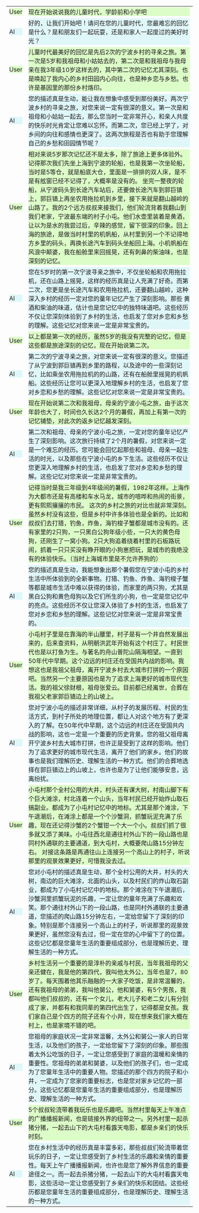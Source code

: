 <style> td, th {border: none!important;}</style>
|  |  |
|--|--|
|<div style="background-color:#DCFDC8">User</div>|<div style="background-color:#DCFDC8">现在开始说说我的儿童时代，学龄前和小学吧</div>|
|<div style="background-color:#E0F7FA">AI</div>|<div style="background-color:#E0F7FA">好的，让我们开始吧！请问在您的儿童时代，您最难忘的回忆是什么？是和朋友们一起玩耍，还是和家人一起度过的美好时光？</div>|
|<div style="background-color:#DCFDC8">User</div>|<div style="background-color:#DCFDC8">儿童时代最美好的回忆是先后2次的宁波乡村的寻亲之旅。第一次是5岁和我祖母和小姑姑去的，第二次是和我祖母与我母亲在我3年级10岁这样去的，其中第二次的记忆尤其深刻。也是唤起了我内心的乡村田园内心向往，也是种乡恋与乡愁。也许是基因里的那份乡村烙印。</div>|
|<div style="background-color:#E0F7FA">AI</div>|<div style="background-color:#E0F7FA">您的描述真是生动，能让我在想象中感受到那份美好。两次宁波乡村的寻亲之旅，对您来说一定有很深的意义。第一次是和祖母和小姑姑一起去，那么您当时一定非常开心，和亲人共度的快乐时光肯定让您难以忘怀。而第二次，您已经上学了，对乡间的向往和感情也更深了。这两次旅程是否也有助于您理解自己的乡愁和田园情节呢？</div>|
|<div style="background-color:#DCFDC8">User</div>|<div style="background-color:#DCFDC8">相对来说5岁那次记忆还不是太多，除了旅途上更多体验外。记得那次我们先坐上海到宁波的轮船，也是我第一次坐轮船，当时是5等仓，就是船底大仓，里面是一排排的双人床，是不是有舷窗已经不记得了，大概率是没有的。 坐完一整夜的轮船，从宁波码头到长途汽车站后，还要做长途汽车到郭巨镇上，郭巨镇上再坐农用拖拉机到乡里，接下来就是翻山越岭的山路了。我的2个远方叔叔来接我们，他们轮流背着我翻山到我们老家，宁波最东端的村子小屯。他们水壶里装着是黄酒，让以为是水的我尝过后，辛辣的感觉，留下很深的印象。回上海的旅途，是做当时村里的机帆船，从村里到另一个不记得地方乡里的码头，再换长途汽车到码头坐船回上海。小机帆船在风浪中颠婆，我在船舱里来回摇晃，还有刺鼻的柴油味，也是深刻的记忆。 </div>|
|<div style="background-color:#E0F7FA">AI</div>|<div style="background-color:#E0F7FA">您在5岁时的第一次宁波寻亲之旅中，不仅坐轮船和农用拖拉机，还在山路上摇晃，这样的经历真是让人充满了好奇。而第二次，您更是坐长途汽车和农用拖拉机，还要翻山越岭，这种深入乡村的经历一定对您的童年记忆产生了深刻影响。那些 黄酒和柴油的味道，估计也是您记忆中的独特味道吧。这些经历不仅让您深刻体验到了乡村的生活，也启发了您对乡恋和乡愁的理解。这些记忆对您来说一定是非常宝贵的。</div>|
|<div style="background-color:#DCFDC8">User</div>|<div style="background-color:#DCFDC8">以上都是第一次的经历，虽然5岁的我没有完整的记忆，但是这些都是旅途深刻的记忆，现在开始说第二次。</div>|
|<div style="background-color:#E0F7FA">AI</div>|<div style="background-color:#E0F7FA">第二次的宁波寻亲之旅，对您来说一定有很深的意义。您描述了从宁波到郭巨镇再到乡里的路程，以及途中的一些深刻记忆，比如乘坐农用拖拉机的的山路，还有在船舱里摇晃的机帆船。这些经历让您可以更深入地理解乡村的生活，也启发了您对乡恋和乡愁的理解。这些记忆对您来说一定是非常宝贵的。</div>|
|<div style="background-color:#DCFDC8">User</div>|<div style="background-color:#DCFDC8">现在开始说第二次和我祖母，母亲的宁波小屯之旅，由于这次年龄也大了，时间也久长达2个月的暑假，再加上有第一次的记忆铺垫，对此次的返乡记忆越发深刻。</div>|
|<div style="background-color:#E0F7FA">AI</div>|<div style="background-color:#E0F7FA">第二次和祖母、母亲的宁波小屯之旅，一定对您的童年记忆产生了深刻影响。这次旅行持续了2个月的暑假，对您来说一定是一个难忘的经历。您可能会回忆起那些和祖母、母亲一起生活的时光，以及那些在宁波小屯的乡下生活。这些经历不仅让您更深入地理解乡村的生活，也启发了您对乡恋和乡愁的理解。这些记忆对您来说一定是非常宝贵的。</div>|
|<div style="background-color:#DCFDC8">User</div>|<div style="background-color:#DCFDC8">记得当时是我三年级到4年级间的暑假，1982年这样。上海作为大都市还是有高楼和车水马龙，城市的喧哗和热闹的街景，更有熙熙攘攘的市民。 这次的乡村之旅的对比也就非常深刻。虽然乡村没有这些，但是乡村中许多体验也是全新的。比如和叔叔们去打猎，钓鱼，炸鱼，海钓梭子蟹都是城市没有的。还有家里的2只狗，一只黑白公狗年级小些，一只大的黄色母狗，还刚生了一窝小狗。2只大狗追着绕着村里的石板路玩闹，抓着一只只买没有睁开眼的小狗崽把玩，是城市的我绝没有的体验快乐。（当时上海城市里是不允许养狗的）</div>|
|<div style="background-color:#E0F7FA">AI</div>|<div style="background-color:#E0F7FA">您的描述真是生动，我能想象出那个暑假您在宁波小屯的乡村生活中所体验到的全新事物。打猎、钓鱼、炸鱼、海钓梭子蟹等都是城市生活中难以获得的体验，而家里的两只狗，尤其是黑白公狗和黄色母狗以及它们所生的小狗，也一定是您记忆中的亮点。这些经历不仅让您深入体验了乡村的生活，也启发了您对乡恋和乡愁的理解。这些记忆对您来说一定是非常宝贵的。</div>|
|<div style="background-color:#DCFDC8">User</div>|<div style="background-color:#DCFDC8">小屯村子里是在靠海的半山腰里，村子是有一个井自然发展出来的，后来查资料，从明朝洪武年开始有这个村庄了。村民世代也是以打鱼为生。与著名的舟山普陀山隔海相望。一直到50年代中早期。这个边远的村庄还在受国共内战的影响。我想这也是我祖父祖母，离开宁波乡村去大城市打拼的一个原因吧。当然另一个主要原因也是为了追求上海更好的城市现代生活。我的祖父徐财根，祖母张爱云。目前都已经离世，合葬在我祖父老家郭巨镇边上的山坡上。</div>|
|<div style="background-color:#E0F7FA">AI</div>|<div style="background-color:#E0F7FA">您对宁波小屯的描述非常详细，从村子的发展历程、村民的生活方式，到村子所处的地理位置，都让人对这个地方有了更深入的了解。在50年代中早期，这个边远的村庄还在受国共内战的影响，这也一定是一个重要的历史背景。您的祖父祖母离开宁波乡村去大城市打拼，也许正是受到了这样的影响。他们为了追求更好的城市现代生活，离开了他们的家乡。他们的故事也是我们理解历史、理解生活的一种方式。他们的合葬地选择在郭巨镇边上的山坡上，也许也是为了让他们能够安息，远离纷扰。</div>|
|<div style="background-color:#DCFDC8">User</div>|<div style="background-color:#DCFDC8">小屯村那个全村公用的大井，村头还有课大树，村南山脚下有个巨大滩涂，村北连着一个山头，当年村民已经开始炸山取石搞副业。都成为了小屯村记忆中的地标。尤其是那个滩涂，下午退潮后，在滩涂上都是一个个沙蟹洞，抓蟹玩泥充满了乐趣，现在还记得沙蟹的2个蟹钳一个大一个小。叔叔们抓了很多就又添了美味。小屯往西北是通往村外山下的一段山路也是同村外通联的主要通道，到大屯村，大概要爬山路15分钟左右。 对接这条路是再通往山上连接另一个高山上的村子，听说那里的观景效果更好，可惜我没去过。  </div>|
|<div style="background-color:#E0F7FA">AI</div>|<div style="background-color:#E0F7FA">您对小屯村的描述真是生动，那个全村公用的大井，村头的大树，南边的巨大滩涂，北面的山头，以及村民们的炸山取石副业，都成为了小屯村记忆中的地标。那个滩涂在下午退潮后，沙蟹洞里抓蟹玩泥的乐趣，一定让您的童年充满了乐趣和欢笑。那个通往村外山下的一段山路，也是同村外通联的主要通道，您描述的爬山路15分钟左右，一定给您留下了深刻的印象。特别是那个连接另一个高山上的村子，听说那里的观景效果更好，虽然您没有去过，但一定在您的心中留下了的位置。这些记忆都是您童年生活的重要组成部分，也是理解历史、理解生活的一种方式。</div>|
|<div style="background-color:#DCFDC8">User</div>|<div style="background-color:#DCFDC8">乡村生活另一个重要的是淳朴的亲戚与村民，当年我祖母的父亲还健在，我是他的第四代，我叫他太外公，当年也是7，80岁了。每天围着他其乐融融的一大家子吃饭，是非常温馨的，还有我祖母的弟弟，我叫他舅公，他和舅婆，有5个男孩，我都叫他们叔叔的，还有一个女儿，老大儿子和老二女儿有分别成了家，并都有和我同辈的第四代出生了，记得都是女孩。我们家自己是个四方的院子还有个小井，现在想来我们家大概在村上，也是家境不错的吧。</div>|
|<div style="background-color:#E0F7FA">AI</div>|<div style="background-color:#E0F7FA">您祖母的家庭状况一定非常温馨，太外公和舅公一家人的日常生活，以及他们的孩子，一定给您留下了深刻的印象。那些围着太外公吃饭的日子，一定让您感受到了家庭的温暖和亲情的重要性。您祖母的弟弟和舅婆，以及他们的孩子们，也一定成为了您童年生活中的重要人物。您描述的那个四方的院子和小井，一定成为了您家的重要标志，也是您对家乡记忆的一部分。这些记忆都是您童年生活的重要组成部分，也是理解历史、理解生活的一种方式。</div>|
|<div style="background-color:#DCFDC8">User</div>|<div style="background-color:#DCFDC8">5个叔叔轮流带着我玩乐也是乐趣吧。当然村里每天上午准点的广播播报新闻，也是链接外界的纽带之一。另外村里一起杀猪分猪，一起去山下的大屯村看露天电影，都是乡亲们的快乐时刻。 </div>|
|<div style="background-color:#E0F7FA">AI</div>|<div style="background-color:#E0F7FA">您在乡村生活中的经历真是丰富多彩，那些叔叔们轮流带着您玩乐的日子，一定让您感受到了乡村生活的乐趣和亲情的重要性。每天上午广播播报新闻，也许也是您了解外界信息的重要途径之一。而一起去杀猪分猪，一起去山下的大屯村看露天电影，这些活动一定让您感受到了乡亲们的快乐和团结。这些经历都是您童年生活的重要组成部分，也是理解历史、理解生活的一种方式。</div>|
